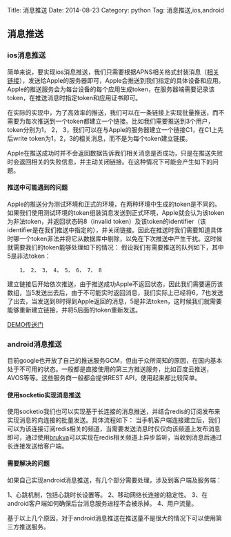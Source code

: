 Title: 消息推送
Date: 2014-08-23
Category: python
Tag: 消息推送,ios,android

## 消息推送

### ios消息推送

简单来说，要实现ios消息推送，我们只需要根据APNS相关格式封装消息（[相关链接](https://developer.apple.com/library/ios/documentation/NetworkingInternet/Conceptual/RemoteNotificationsPG/Chapters/ApplePushService.html)），发送给Apple的服务器即可，Apple会推送到我们指定的具体设备和应用。Apple的推送服务会为每台设备的每个应用生成token，在服务器端需要记录该token，在推送消息时指定token和应用证书即可。

在实际的实现中，为了高效率的推送，我们可以在一条链接上实现批量推送，而不需要为每次推送到一个token都建立一个链接。比如我们需要推送到3个用户，token分别为1， 2， 3，我们可以在与Apple的服务器建立一个链接C1，在C1上先后write token为1，2，3的相关消息，而不是为每个token建立链接。

Apple在推送成功时并不会返回数据告诉我们相关消息是否成功，只是在推送失败时会返回相关的失败信息，并主动关闭链接。在这种情况下可能会产生如下的问题。

#### 推送中可能遇到的问题

Apple的推送分为测试环境和正式的环境，在两种环境中生成的token是不同的。如果我们使用测试环境的token组装消息发送到正式环境，Apple就会认为该token为非法token，并返回状态码8（invalid token）及该token的identifier（该identifier是在我们推送中指定的），并关闭链接。因此在推送时我们需要知道具体时哪一个token非法并将它从数据库中剔除，以免在下次推送中产生干扰。这时候就需要我们的token能够处理如下的情况：
假设我们有需要推送的队列如下，其中5是非法token：

        1， 2， 3， 4， 5， 6， 7， 8

建立链接后开始依次推送，由于推送成功Apple不返回状态，因此我们需要遍历该数组，当5发送出去后，由于不可能实时返回消息，我们实际上已经将6，7也发送了出去，当发送到8时得到Apple返回的消息，5是非法token，这时候我们就需要能够重新建立链接，并将5后面的token重新发送。

[DEMO传送门](https://github.com/wbsking/ios_push_demo)

### android消息推送

目前google也开放了自己的推送服务GCM，但由于众所周知的原因，在国内基本处于不可用的状态。一般都是直接使用的第三方推送服务，比如百度云推送，AVOS等等。这些服务商一般都会提供REST API，使用起来都比较简单。

#### 使用socketio实现消息推送
使用socketio我们也可以实现基于长连接的消息推送，并结合redis的订阅发布来实现消息的向连接的批量发送。具体流程如下：
当手机客户端连接建立后，我们可以为该连接订阅redis相关的频道，当需要发送消息时仅仅向该频道上发布消息即可，通过使用[brukva](https://github.com/kmerenkov/brukva)可以实现在redis相关频道上异步监听，当收到消息后通过长连接发送给客户端。
#### 需要解决的问题

如果自己实现android消息推送，有几个部分需要处理，涉及到客户端及服务端：

1、心跳机制，包括心跳时长设置等。
2、移动网络长连接的稳定性。
3、在android客户端如何确保后台消息服务进程不会被杀掉。
4、用户流量。

基于以上几个原因，对于android消息推送在推送量不是很大的情况下可以使用第三方推送服务。